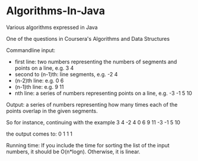# Algorithms-In-Java
Various algorithms expressed in Java

One of the questions in Coursera's Algorithms and Data Structures

Commandline input:
* first line: two numbers representing the numbers of segments and points on a line, e.g. 3 4
* second to (n-1)th: line segments, e.g. -2 4
* (n-2)th line: e.g. 0 6
* (n-1)th line: e.g. 9 11
* nth line: a series of numbers representing points on a line, e.g. -3 -1 5 10

Output:
a series of numbers representing how many times each of the points overlap in the given segments.

So for instance, continuing with the example
3 4
-2 4
0 6
9 11
-3 -1 5 10

the output comes to:
0 1 1 1

Running time: 
If you include the time for sorting the list of the input numbers, it should be O(n*logn). Otherwise, it is linear.
